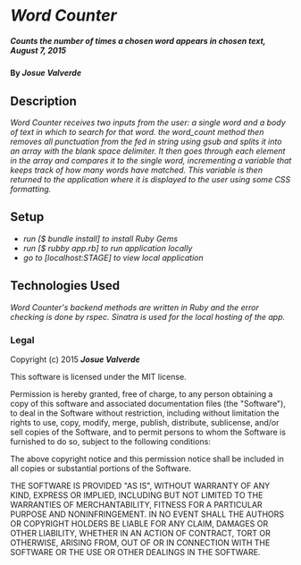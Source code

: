 # _Word Counter_

##### _Counts the number of times a chosen word appears in chosen text, August 7, 2015_

#### By **_Josue Valverde_**

## Description

_Word Counter receives two inputs from the user: a single word and a body of text in which to search for that word. the word_count method then removes all punctuation from the fed in string using gsub and splits it into an array with the blank space delimiter. It then goes through each element in the array and compares it to the single word, incrementing a variable that keeps track of how many words have matched. This variable is then returned to the application where it is displayed to the user using some CSS formatting._

## Setup

* _run [$ bundle install] to install Ruby Gems_
* _run [$ rubby app.rb] to run application locally_
* _go to [localhost:STAGE] to view local application_

## Technologies Used

_Word Counter's backend methods are written in Ruby and the error checking is done by rspec. Sinatra is used for the local hosting of the app._

### Legal

Copyright (c) 2015 **_Josue Valverde_**

This software is licensed under the MIT license.

Permission is hereby granted, free of charge, to any person obtaining a copy
of this software and associated documentation files (the "Software"), to deal
in the Software without restriction, including without limitation the rights
to use, copy, modify, merge, publish, distribute, sublicense, and/or sell
copies of the Software, and to permit persons to whom the Software is
furnished to do so, subject to the following conditions:

The above copyright notice and this permission notice shall be included in
all copies or substantial portions of the Software.

THE SOFTWARE IS PROVIDED "AS IS", WITHOUT WARRANTY OF ANY KIND, EXPRESS OR
IMPLIED, INCLUDING BUT NOT LIMITED TO THE WARRANTIES OF MERCHANTABILITY,
FITNESS FOR A PARTICULAR PURPOSE AND NONINFRINGEMENT. IN NO EVENT SHALL THE
AUTHORS OR COPYRIGHT HOLDERS BE LIABLE FOR ANY CLAIM, DAMAGES OR OTHER
LIABILITY, WHETHER IN AN ACTION OF CONTRACT, TORT OR OTHERWISE, ARISING FROM,
OUT OF OR IN CONNECTION WITH THE SOFTWARE OR THE USE OR OTHER DEALINGS IN
THE SOFTWARE.
